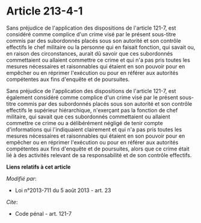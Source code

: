 # Article 213-4-1

Sans préjudice de l'application des dispositions de l'article 121-7, est considéré comme complice d'un crime visé par le
présent sous-titre commis par des subordonnés placés sous son autorité et son contrôle effectifs le chef militaire ou la
personne qui en faisait fonction, qui savait ou, en raison des circonstances, aurait dû savoir que ces subordonnés
commettaient ou allaient commettre ce crime et qui n'a pas pris toutes les mesures nécessaires et raisonnables qui étaient en
son pouvoir pour en empêcher ou en réprimer l'exécution ou pour en référer aux autorités compétentes aux fins d'enquête et de
poursuites. 

Sans préjudice de l'application des dispositions de l'article 121-7, est également considéré comme complice d'un crime visé
par le présent sous-titre commis par des subordonnés placés sous son autorité et son contrôle effectifs le supérieur
hiérarchique, n'exerçant pas la fonction de chef militaire, qui savait que ces subordonnés commettaient ou allaient commettre
ce crime ou a délibérément négligé de tenir compte d'informations qui l'indiquaient clairement et qui n'a pas pris toutes les
mesures nécessaires et raisonnables qui étaient en son pouvoir pour en empêcher ou en réprimer l'exécution ou pour en référer
aux autorités compétentes aux fins d'enquête et de poursuites, alors que ce crime était lié à des activités relevant de sa
responsabilité et de son contrôle effectifs.

**Liens relatifs à cet article**

_Modifié par_:

  - Loi n°2013-711 du 5 août 2013 - art. 23

_Cite_:

  - Code pénal - art. 121-7
